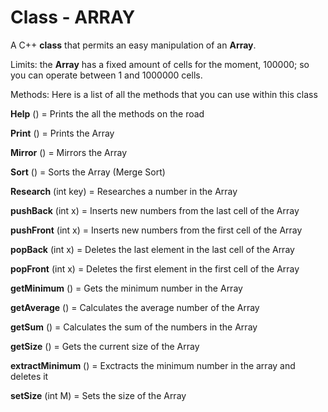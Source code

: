 # Class - ARRAY
A C++ **class** that permits an easy manipulation of an **Array**.

Limits: the **Array** has a fixed amount of cells for the moment, 100000; so you can operate between 1 and 1000000 cells.

Methods:
Here is a list of all the methods that you can use within this class

**Help**          ()             = Prints the all the methods on the road

**Print**          ()             = Prints the Array

**Mirror**       ()             = Mirrors the Array

**Sort**           ()             = Sorts the Array (Merge Sort)

**Research**   (int key) = Researches a number in the Array


**pushBack**  (int x)   = Inserts new numbers from the last cell of the Array

**pushFront** (int x)   = Inserts new numbers from the first cell of the Array

**popBack**    (int x)   = Deletes the last element in the last cell of the Array

**popFront**   (int x)   = Deletes the first element in the first cell of the Array


**getMinimum**     ()        = Gets the minimum number in the Array

**getAverage**       ()        = Calculates the average number of the Array

**getSum**              ()        = Calculates the sum of the numbers in the Array

**getSize**               ()        = Gets the current size of the Array


**extractMinimum** ()  = Exctracts the minimum number in the array and deletes it

**setSize** (int M)   = Sets the size of the Array

